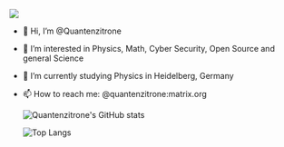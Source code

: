 ![](https://komarev.com/ghpvc/?username=quantenzitrone&color=000000&label=+)
- 👋 Hi, I’m @Quantenzitrone
- 👀 I’m interested in Physics, Math, Cyber Security, Open Source and general Science
- 🌱 I’m currently studying Physics in Heidelberg, Germany
- 📫 How to reach me: @quantenzitrone:matrix.org

    ![Quantenzitrone's GitHub stats](https://github-readme-stats.vercel.app/api?username=quantenzitrone&include_all_commits=true&show_icons=true&theme=midnight-purple&title_color=3C50FF&icon_color=3C50FF)

    ![Top Langs](https://github-readme-stats.vercel.app/api/top-langs/?username=quantenzitrone&layout=compact&include_all_commits=true&show_icons=true&theme=midnight-purple&title_color=3C50FF&icon_color=3C50FF)
